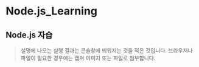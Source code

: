 # Node.js_Learning
## Node.js 자습
> 설명에 나오는 실행 결과는 콘솔창에 띄워지는 것을 적은 것입니다. 
> 브라우저나 파일이 필요한 경우에는 캡쳐 이미지 또는 파일로 첨부합니다.
